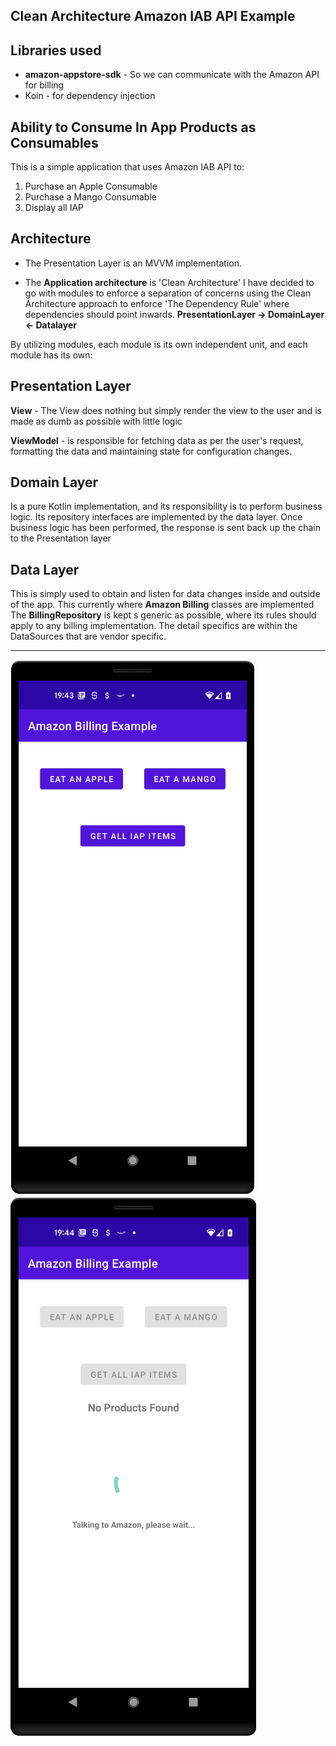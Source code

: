 Clean Architecture Amazon IAB API Example
------------------------------------------------------------

Libraries used
------------------
* **amazon-appstore-sdk** - So we can communicate with the Amazon API for billing
* Koin - for dependency injection


Ability to Consume In App Products as Consumables
-------------------------------------------------

This is a simple application that uses Amazon IAB API to:

1) Purchase an Apple Consumable
2) Purchase a Mango Consumable
3) Display all IAP

Architecture
------------------
* The Presentation Layer is an MVVM implementation.

* The **Application architecture** is 'Clean Architecture'
I have decided to go with modules to enforce a separation of concerns using the Clean Architecture approach to enforce
'The Dependency Rule' where dependencies should point inwards. **PresentationLayer -> DomainLayer <- Datalayer**

By utilizing modules, each module is its own independent unit, and each module has its own:



Presentation Layer
------------------

**View** -  The View does nothing but simply render the view to the user and is made as dumb as possible with little logic

**ViewModel** - is responsible for fetching data as per the user's request, formatting the data and maintaining state for configuration changes.


Domain Layer
------------------

Is a pure Kotlin implementation, and its responsibility is to perform business logic. Its repository interfaces are implemented by the data layer.
Once business logic has been performed, the response is sent back up the chain to the Presentation layer



Data Layer
------------------
This is simply used to obtain and listen for data changes inside and outside of the app. This currently where **Amazon Billing** classes are implemented
The **BillingRepository** is kept s generic as possible, where its rules should apply to any billing implementation. The detail specifics are within the DataSources that are vendor specific.


------------------







![alt tag](https://github.com/brightsgithub/clean-arc-amazon-billing/blob/master/screen_shot_1.png)
![alt tag](https://github.com/brightsgithub/clean-arc-amazon-billing/blob/master/screen_shot_2.png)